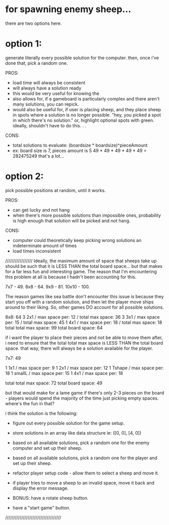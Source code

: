 # for spawning enemy sheep...

there are two options here.

# option 1:  
generate literally every possible solution for the computer.
then, once i've done that, pick a random one.

PROS:  
* load time will always be consistent
* will always have a solution ready
* this would be very useful for knowing the
* also allows for, if a gameboard is particularly complex and there aren't many solutions,
you can repick.  
* would also be useful for, if user is placing sheep, and they place sheep
in spots where a solution is no longer possible.
"hey, you picked a spot in which there's no solution."
or, highlight optional spots with green.
ideally, shouldn't have to do this. . .


CONS:
* total solutions to evaluate:   (boardsize * boardsize)^pieceAmount
* ex: board size is 7, pieces amount is 5
49 * 49 * 49 * 49 * 49
= 282475249
that's a lot...

# option 2:  
pick possible positions at random, until it works.

PROS:
* can get lucky and not hang
* when there's more possible solutions than impossible ones, probability is high enough that 
solution will be picked and not hang.

CONS:
* computer could theoretically keep picking wrong solutions an indeterminate amount of times
* load times inconsistent


/////////////////
Ideally, the maximum amount of space that sheeps take up should be such that
it is LESS THAN the total board space... but that makes for a far less fun and interesting game.  The reason that I'm encountering this
problem at all is because I hadn't been accounting for this.

7x7 - 49.
8x8 - 64.
9x9 - 81.
10x10 - 100.

The reason games like sea battle don't encounter this issue is because they
start you off with a random solution, and then let the player move ships around
to their liking.
So, other games DO account for all possible solutions.  

8x8:  64
3 2x1   /  max space per: 12   / total max space: 36
3 3x1   /  max space per: 15   / total max space: 45
1 4x1   /  max space per: 18   / total max space: 18
total total max space:  99
total board space:  64

if i want the player to place their pieces and not be able to move them after,
i need to ensure that the total total max space is LESS THAN the total board space.
that way, there will always be a solution available for the player.

7x7:  49

1 1x1     / max space per: 9
1 2x1     / max space per: 12
1 Tshape  / max space per: 18
1 smallL  / max space per: 15
1 4x1     / max space per: 18

total total max space:  72
total board space:  49

but that would make for a lame game if there's only 2-3 pieces on the board - players
would spend the majority of the time just picking empty spaces.  where's the fun
in that?

i think the solution is the following:
- figure out every possible solution for the game setup.
- store solutions in an array like data structure ie:  ([0, 0], [4, 0])
- based on all available solutions, pick a random one for the enemy computer
and set up their sheep.

- based on all available solutions, pick a random one for the player and
set up their sheep.

- refactor player setup code - allow them to select a sheep and move it.
- if player tries to move a sheep to an invalid space, move it back and display the error message.

- BONUS:  have a rotate sheep button.
- have a "start game" button.



///////////////////////////////////




